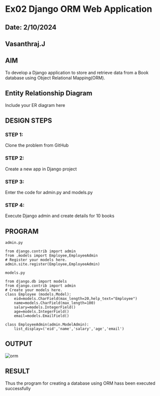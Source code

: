 # Ex02 Django ORM Web Application
## Date: 2/10/2024
## Vasanthraj.J

## AIM
To develop a Django application to store and retrieve data from a Book database using Object Relational Mapping(ORM).

## Entity Relationship Diagram

Include your ER diagram here

## DESIGN STEPS

### STEP 1:
Clone the problem from GitHub

### STEP 2:
Create a new app in Django project

### STEP 3:
Enter the code for admin.py and models.py

### STEP 4:
Execute Django admin and create details for 10 books

## PROGRAM
```
admin.py

from django.contrib import admin
from .models import Employee,EmployeeAdmin
# Register your models here.
admin.site.register(Employee,EmployeeAdmin)

models.py

from django.db import models
from django.contrib import admin
# Create your models here.
class Employee (models.Model):
    eid=models.CharField(max_length=20,help_text="Employee")
    name=models.CharField(max_length=100)
    salary=models.IntegerField()
    age=models.IntegerField()
    email=models.EmailField()

class EmployeeAdmin(admin.ModelAdmin):
    list_display=('eid','name','salary','age','email')
```

## OUTPUT
![orm](https://github.com/CHANDRUMANIKANDAN/ORM/assets/118644502/ef71bb91-eef5-4533-94dd-4359b5383a97)



## RESULT
Thus the program for creating a database using ORM hass been executed successfully
